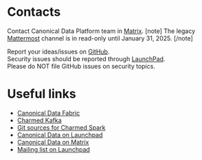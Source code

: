 # Contacts

Contact Canonical Data Platform team in [Matrix](https://matrix.to/#/#charmhub-data-platform:ubuntu.com).
[note]
The legacy [Mattermost](https://chat.charmhub.io/charmhub/channels/data-platform) channel is in read-only until January 31, 2025.
[/note]

Report your ideas/issues on [GitHub](https://github.com/canonical/spark-k8s-bundle/issues/new).</br>
Security issues should be reported through [LaunchPad](https://wiki.ubuntu.com/DebuggingSecurity#How%20to%20File).</br>Please do NOT file GitHub issues on security topics. 

# Useful links
* [Canonical Data Fabric](https://ubuntu.com/data/spark)
* [Charmed Kafka](https://charmhub.io/spark-k8s-bundle)
* [Git sources for Charmed Spark](https://github.com/canonical/spark-k8s-bundle)
* [Canonical Data on Launchpad](https://launchpad.net/~data-platform)
* [Canonical Data on Matrix](https://matrix.to/#/#charmhub-data-platform:ubuntu.com) 
* [Mailing list on Launchpad](https://lists.launchpad.net/data-platform/)